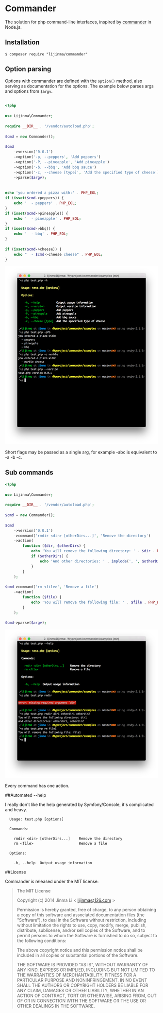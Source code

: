 Commander
=========

The solution for php command-line interfaces, inspired by [commander](https://github.com/tj/commander.js) in Node.js.


## Installation

    $ composer require "lijinma/commander"
    
## Option parsing

Options with commander are defined with the `option()` method, also serving as documentation for the options. The example below parses args and options from `$argv`.

```php

<?php

use Lijinma\Commander;

require __DIR__ . '/vendor/autoload.php';

$cmd = new Commander();

$cmd
    ->version('0.0.1')
    ->option('-p, --peppers', 'Add peppers')
    ->option('-P, --pineapple', 'Add pineapple')
    ->option('-b, --bbq', 'Add bbq sauce')
    ->option('-c, --cheese [type]', 'Add the specified type of cheese')
    ->parse($argv);


echo 'you ordered a pizza with:' . PHP_EOL;
if (isset($cmd->peppers)) {
    echo '  - peppers' . PHP_EOL;
}
if (isset($cmd->pineapple)) {
    echo '  - pineapple' . PHP_EOL;
}
if (isset($cmd->bbq)) {
    echo '  - bbq' . PHP_EOL;
}

if (isset($cmd->cheese)) {
    echo "  - $cmd->cheese cheese" . PHP_EOL;
}

```

![](https://raw.githubusercontent.com/lijinma/MyBox/master/commander1.png)

Short flags may be passed as a single arg, for example -abc is equivalent to -a -b -c.

## Sub commands

```php
<?php

use Lijinma\Commander;

require __DIR__ . '/vendor/autoload.php';

$cmd = new Commander();

$cmd
    ->version('0.0.1')
    ->command('rmdir <dir> [otherDirs...]', 'Remove the directory')
    ->action(
        function ($dir, $otherDirs) {
            echo 'You will remove the following directory: ' . $dir . PHP_EOL;
            if ($otherDirs) {
                echo 'And other directories: ' . implode(', ', $otherDirs) . PHP_EOL;
            }
        }
    );

$cmd->command('rm <file>', 'Remove a file')
    ->action(
        function ($file) {
            echo 'You will remove the following file: ' . $file . PHP_EOL;
        }
    );

$cmd->parse($argv);
```
![](https://raw.githubusercontent.com/lijinma/MyBox/master/commander2.png)

Every command has one action.

##Automated --help

I really don't like the help generated by Symfony/Console, it's complicated and heavy.

```
  Usage: test.php [options]

  Commands:

    rmdir <dir> [otherDirs...]    Remove the directory
    rm <file>                     Remove a file

  Options:

    -h, --help  Output usage information
```

##License

Commander is released under the MIT license:

> The MIT License
>
> Copyright (c) 2014 Jinma Li \< lijinma@126.com \>
>
> Permission is hereby granted, free of charge, to any person obtaining a copy
> of this software and associated documentation files (the "Software"), to deal
> in the Software without restriction, including without limitation the rights
> to use, copy, modify, merge, publish, distribute, sublicense, and/or sell
> copies of the Software, and to permit persons to whom the Software is
> furnished to do so, subject to the following conditions:
>
> The above copyright notice and this permission notice shall be included in
> all copies or substantial portions of the Software.
>
> THE SOFTWARE IS PROVIDED "AS IS", WITHOUT WARRANTY OF ANY KIND, EXPRESS OR
> IMPLIED, INCLUDING BUT NOT LIMITED TO THE WARRANTIES OF MERCHANTABILITY,
> FITNESS FOR A PARTICULAR PURPOSE AND NONINFRINGEMENT. IN NO EVENT SHALL THE
> AUTHORS OR COPYRIGHT HOLDERS BE LIABLE FOR ANY CLAIM, DAMAGES OR OTHER
> LIABILITY, WHETHER IN AN ACTION OF CONTRACT, TORT OR OTHERWISE, ARISING FROM,
> OUT OF OR IN CONNECTION WITH THE SOFTWARE OR THE USE OR OTHER DEALINGS IN
> THE SOFTWARE.

